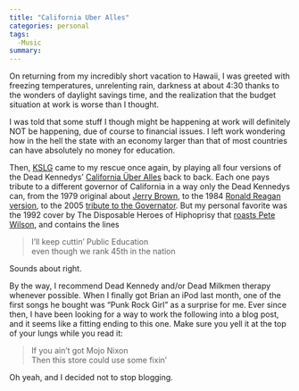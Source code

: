 ```yaml
---
title: "California Uber Alles"
categories: personal
tags:
  -Music
summary: 
---
```

<p>On returning from my incredibly short vacation to Hawaii, I was greeted with freezing temperatures, unrelenting rain, darkness at about 4:30 thanks to the wonders of daylight savings time, and the realization that the budget situation at work is worse than I thought.</p>

<p>I was told that some stuff I though might be happening at work will definitely <span class="caps">NOT</span> be happening, due of course to financial issues.  I left work wondering how in the hell the state with an economy larger than that of most countries can have absolutely no money for education.</p>

<p>Then, <a href="http://kslg.com/"><span class="caps">KSLG</span></a> came to my rescue once again, by playing all four versions of the Dead Kennedys&#8217; <a href="http://en.wikipedia.org/wiki/California_Uber_Alles">California Über Alles</a> back to back.  Each one pays tribute to a different governor of California in a way only the Dead Kennedys can, from the 1979 original about <a href="http://www.lyricsfreak.com/d/dead-kennedys/38152.html">Jerry Brown</a>, to the 1984 <a href="http://www.lyricsfreak.com/d/dead-kennedys/38190.html">Ronald Reagan version</a>, to the 2005 <a href="http://www.livejournal.com/users/nofunatparties/438362.html">tribute to the Governator</a>.  But my personal favorite was the 1992 cover by The Disposable Heroes of Hiphoprisy that <a href="http://www.hotlyrics.net/lyrics/D/Disposable_Heroes_Of_Hiphoprisy/California_Ueber_Alles.html">roasts Pete Wilson</a>, and contains the lines </p>

<blockquote>
<p>I&#8217;ll keep cuttin&#8217; Public Education <br />
even though we rank 45th in the nation </p>
</blockquote>

<p>Sounds about right.</p>

<p>By the way, I recommend Dead Kennedy and/or Dead Milkmen therapy whenever possible.  When I finally got Brian an iPod last month, one of the first songs he bought was &#8220;Punk Rock Girl&#8221; as a surprise for me.  Ever since then, I have been looking for a way to work the following into a blog post, and it seems like a fitting ending to this one.  Make sure you yell it at the top of your lungs while you read it:</p>

<blockquote>
<p>If you ain&#8217;t got Mojo Nixon<br />
Then this store could use some fixin&#8217;</p>
</blockquote>

<p>Oh yeah, and I decided not to stop blogging.</p>
